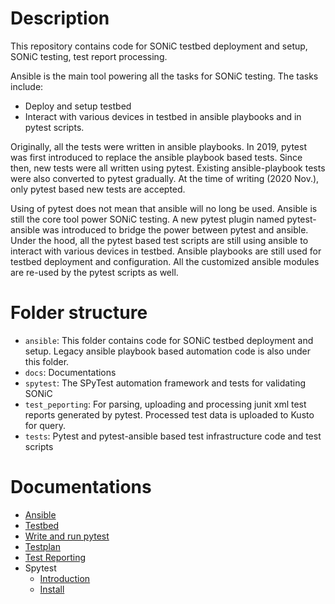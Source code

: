 # Description

This repository contains code for SONiC testbed deployment and setup, SONiC testing, test report processing.

Ansible is the main tool powering all the tasks for SONiC testing. The tasks include:
* Deploy and setup testbed
* Interact with various devices in testbed in ansible playbooks and in pytest scripts.

Originally, all the tests were written in ansible playbooks. In 2019, pytest was first introduced to replace the ansible playbook based tests. Since then, new tests were all written using pytest. Existing ansible-playbook tests were also converted to pytest gradually. At the time of writing (2020 Nov.), only pytest based new tests are accepted.

Using of pytest does not mean that ansible will no long be used. Ansible is still the core tool power SONiC testing. A new pytest plugin named pytest-ansible was introduced to bridge the power between pytest and ansible. Under the hood, all the pytest based test scripts are still using ansible to interact with various devices in testbed. Ansible playbooks are still used for testbed deployment and configuration. All the customized ansible modules are re-used by the pytest scripts as well.

# Folder structure

* `ansible`: This folder contains code for SONiC testbed deployment and setup. Legacy ansible playbook based automation code is also under this folder.
* `docs`: Documentations
* `spytest`: The SPyTest automation framework and tests for validating SONiC
* `test_peporting`: For parsing, uploading and processing junit xml test reports generated by pytest. Processed test data is uploaded to Kusto for query.
* `tests`: Pytest and pytest-ansible based test infrastructure code and test scripts

# Documentations

* [Ansible](ansible/README.md)
* [Testbed](testbed/README.md)
* [Write and run pytest](tests/README.md)
* [Testplan](testplan)
* [Test Reporting](/test_reporting/README.md)
* Spytest
  * [Introduction](/spytest/Doc/intro.md)
  * [Install](/spytest/Doc/intro.md)
